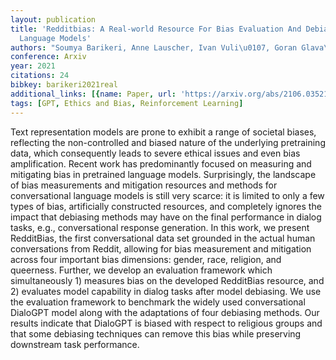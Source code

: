 ```yaml
---
layout: publication
title: 'Redditbias: A Real-world Resource For Bias Evaluation And Debiasing Of Conversational
  Language Models'
authors: "Soumya Barikeri, Anne Lauscher, Ivan Vuli\u0107, Goran Glava\u0161"
conference: Arxiv
year: 2021
citations: 24
bibkey: barikeri2021real
additional_links: [{name: Paper, url: 'https://arxiv.org/abs/2106.03521'}]
tags: [GPT, Ethics and Bias, Reinforcement Learning]
---
```

Text representation models are prone to exhibit a range of societal biases,
reflecting the non-controlled and biased nature of the underlying pretraining
data, which consequently leads to severe ethical issues and even bias
amplification. Recent work has predominantly focused on measuring and
mitigating bias in pretrained language models. Surprisingly, the landscape of
bias measurements and mitigation resources and methods for conversational
language models is still very scarce: it is limited to only a few types of
bias, artificially constructed resources, and completely ignores the impact
that debiasing methods may have on the final performance in dialog tasks, e.g.,
conversational response generation. In this work, we present RedditBias, the
first conversational data set grounded in the actual human conversations from
Reddit, allowing for bias measurement and mitigation across four important bias
dimensions: gender, race, religion, and queerness. Further, we develop an
evaluation framework which simultaneously 1) measures bias on the developed
RedditBias resource, and 2) evaluates model capability in dialog tasks after
model debiasing. We use the evaluation framework to benchmark the widely used
conversational DialoGPT model along with the adaptations of four debiasing
methods. Our results indicate that DialoGPT is biased with respect to religious
groups and that some debiasing techniques can remove this bias while preserving
downstream task performance.